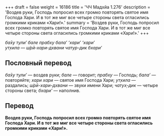 +++
draft = false
weight = 16186
title = 'ЧЧ Мадхйа 1.276'
description = 'Воздев руки, Господь попросил всех громко повторять святое имя Господа Хари. И в тот же миг все четыре стороны света огласились громкими криками «Хари!».'
summary = 'Воздев руки, Господь попросил всех громко повторять святое имя Господа Хари. И в тот же миг все четыре стороны света огласились громкими криками «Хари!».'
+++

_ба̄ху тули’ бале прабху бала’ ‘хари’ ‘хари’  
ут̣хила — ш́рӣ-хари-дхвани чатур-дик бхари’_

## Пословный перевод

_ба̄ху_ _тули’_ — воздев руки; _бале_ — говорит; _прабху_ — Господь; _бала’_ — повторяйте; _хари_ _хари_ — святое имя Господа Хари; _ут̣хила_ — раздались; _ш́рӣ_\-_хари_\-_дхвани_ — звуки имени Хари; _чатух̣_\-_дик_ — четыре стороны света; _бхари’_ — наполнив.

## Перевод

**Воздев руки, Господь попросил всех громко повторять святое имя Господа Хари. И в тот же миг все четыре стороны света огласились громкими криками «Хари!».**
